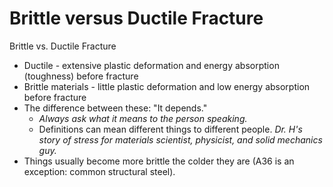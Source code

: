 # Brittle versus Ductile Fracture

Brittle vs. Ductile Fracture
- Ductile - extensive plastic deformation and energy absorption (toughness) before fracture
- Brittle materials - little plastic deformation and low energy absorption before fracture
- The difference between these: "It depends."
  - _Always ask what it means to the person speaking._
  - Definitions can mean different things to different people. _Dr. H's story of stress for materials scientist, physicist, and solid mechanics guy._
- Things usually become more brittle the colder they are (A36 is an exception: common structural steel).